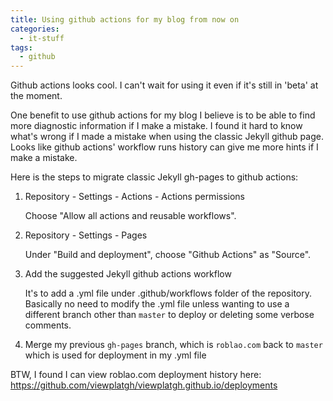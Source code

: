 ```yaml
---
title: Using github actions for my blog from now on
categories:
  - it-stuff
tags:
  - github
---
```


Github actions looks cool. I can't wait for using it even if it's still in 'beta' at the moment.

One benefit to use github actions for my blog I believe is to be able to find more diagnostic information if I make a mistake. I found it hard to know what's wrong if I made a mistake when using the classic Jekyll github page. Looks like github actions' workflow runs history can give me more hints if I make a mistake.

Here is the steps to migrate classic Jekyll gh-pages to github actions:

1. Repository - Settings - Actions - Actions permissions

   Choose "Allow all actions and reusable workflows".

2. Repository - Settings - Pages

   Under "Build and deployment", choose "Github Actions" as "Source".

3. Add the suggested Jekyll github actions workflow

   It's to add a .yml file under .github/workflows folder of the repository. Basically no need to modify the .yml file unless wanting to use a different branch other than `master` to deploy or deleting some verbose comments.

4. Merge my previous `gh-pages` branch, which is `roblao.com` back to `master` which is used for deployment in my .yml file

BTW, I found I can view roblao.com deployment history here: <https://github.com/viewplatgh/viewplatgh.github.io/deployments>
